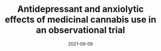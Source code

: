 ---
title: "Antidepressant and anxiolytic effects of medicinal cannabis use in an observational trial"
collection: publications
permalink: /publication/2021-09-09-cannabis-depression-anxiety
date: 2021-09-09
venue: 'Frontiers in Psychiatry'
paperurl: 'http://marterin.github.io/files/Martin et al. (2021b).pdf'
citation: '<b>Martin EL</b>, Strickland JC, Schlienz NJ, Munson J, Jackson H, Bonn-Miller MO, &amp; Vandrey R. Antidepressant and anxiolytic effects of medicinal cannabis use in an observational trial <i>Frontiers in Psychiatry</i>. (2021).'
---